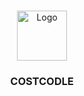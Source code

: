 <a name="readme-top"></a>

<!-- PROJECT LOGO -->
<br />
<div align="center">
  <a href="https://costcodle.com">
    <img src="assets/CD.png" alt="Logo" width="80" height="80">
  </a>

<h3 align="center">COSTCODLE</h3>
